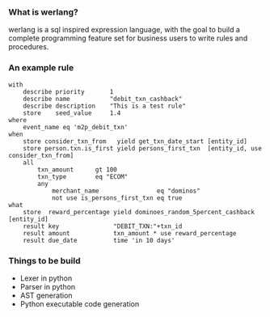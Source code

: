 ### What is werlang?

werlang is a sql inspired expression language, with the goal to build a complete programming feature set for business users to write rules and procedures.


### An example rule
```
with
    describe priority       1
    describe name           "debit_txn_cashback"
    describe description    "This is a test rule"
    store    seed_value     1.4
where
    event_name eq 'm2p_debit_txn'
when
    store consider_txn_from   yield get_txn_date_start [entity_id]
    store person.txn.is_first yield persons_first_txn  [entity_id, use consider_txn_from]
    all 
        txn_amount      gt 100
        txn_type        eq "ECOM"
        any     
            merchant_name                eq "dominos"
            not use is_persons_first_txn eq true
what    
    store  reward_percentage yield dominoes_random_5percent_cashback [entity_id]
    result key               "DEBIT_TXN:"+txn_id
    result amount            txn_amount * use reward_percentage
    result due_date          time 'in 10 days'
```

### Things to be build
- Lexer in python
- Parser in python
- AST generation
- Python executable code generation